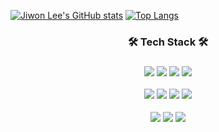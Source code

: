 [![Jiwon Lee's GitHub stats](https://github-readme-stats.vercel.app/api?username=royaljs&theme=default)](https://github.com/royaljs/github-readme-stats)
[![Top Langs](https://github-readme-stats.vercel.app/api/top-langs/?username=royaljs&layout=compact)](https://github.com/royaljs/github-readme-stats)

<h3 align="center">🛠 Tech Stack 🛠</h3>
<h3 align="center">
<img src="https://img.shields.io/badge/Java-007396?style=flat-square&logo=Java&logoColor=white"/> <img src="https://img.shields.io/badge/Typescript-3178C6?style=flat-square&logo=Typescript&logoColor=white"/> <img src="https://img.shields.io/badge/Javascript-F7DF1E?style=flat-square&logo=Javascript&logoColor=white"/> <img src="https://img.shields.io/badge/C++-00599C?style=flat-square&logo=C++&logoColor=white"/> 

<img src="https://img.shields.io/badge/Spring-6DB33F?style=flat-square&logo=Spring&logoColor=white"/> <img src="https://img.shields.io/badge/Spring Boot-6DB33F?style=flat-square&logo=Spring Boot&logoColor=white"/> <img src="https://img.shields.io/badge/Node.js-339933?style=flat-square&logo=Node.js&logoColor=white"/> <img src="https://img.shields.io/badge/NestJS-E0234E?style=flat-square&logo=NestJS&logoColor=white"/>

<img src="https://img.shields.io/badge/Apache Kafka-231F20?style=flat-square&logo=Apache Kafka&logoColor=white"/> <img src="https://img.shields.io/badge/Nginx-009639?style=flat-square&logo=NGINX&logoColor=white"/> <img src="https://img.shields.io/badge/GraphQL-E10098?style=flat-square&logo=GraphQL&logoColor=white"/>
